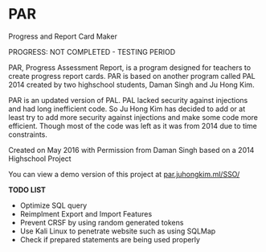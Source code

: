 # PAR
<p>Progress and Report Card Maker</p>
<p>PROGRESS: NOT COMPLETED - TESTING PERIOD</p>

<p>PAR, Progress Assessment Report, is a program designed for teachers to create progress report cards. PAR is based on another program called PAL 2014 created by two highschool students, Daman Singh and Ju Hong Kim.</p>

<p>PAR is an updated version of PAL. PAL lacked security against injections and had long inefficient code. So Ju Hong Kim has decided to add or at least try to add more security against injections and make some code more efficient. Though most of the code was left as it was from 2014 due to time constraints.</p>

Created on May 2016 with Permission from Daman Singh based on a 2014 Highschool Project

You can view a demo version of this project at <a href = "https://par.juhongkim.tk/SSO/">par.juhongkim.ml/SSO/</a>

<b>TODO LIST</b>
<ul>
	<li>Optimize SQL query</li>
	<li>Reimplment Export and Import Features</li>
	<li>Prevent CRSF by using random generated tokens</li>
	<li>Use Kali Linux to penetrate website such as using SQLMap</li>
	<li>Check if prepared statements are being used properly</li>
</ul>

<!--
<ul>
	<li>FILES CREATED
		<ul>
			<li>index.html</li>
			<li>index.php</li>
		</ul>
	</li>
	<li>FILES EDITED:
		<ul>
			<li>index.php</li>
		</ul>
	</li>
	<li>OVERVIEW:</li>
		<ul>
			<li>Created basic site structure [NOT COMPLETED]</li>
		</ul>
	</li>
</ul>

<p>DATE</p>
<ul>
	<li>FILES CREATED:
		<ul>
			<li>FILENAME</li>
		</ul>
	</li>
	<li>FILES EDITED:
		<ul>
			<li>FILENAME</li>
		</ul>
	</li>
	<li>OVERVIEW:
		<ul>
			<li>Overview</li>
		</ul>
	</li>
</ul>
-->
